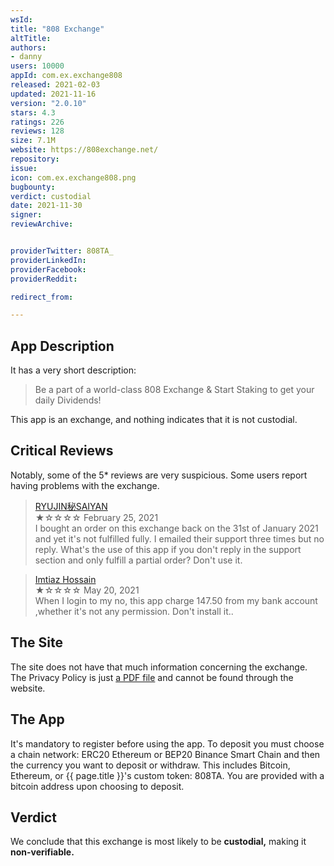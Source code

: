 ```yaml
---
wsId: 
title: "808 Exchange"
altTitle: 
authors:
- danny
users: 10000
appId: com.ex.exchange808
released: 2021-02-03
updated: 2021-11-16
version: "2.0.10"
stars: 4.3
ratings: 226
reviews: 128
size: 7.1M
website: https://808exchange.net/
repository: 
issue: 
icon: com.ex.exchange808.png
bugbounty: 
verdict: custodial
date: 2021-11-30
signer: 
reviewArchive:


providerTwitter: 808TA_
providerLinkedIn: 
providerFacebook: 
providerReddit: 

redirect_from:

---
```



## App Description

It has a very short description:

> Be a part of a world-class 808 Exchange
& Start Staking to get your daily Dividends!

This app is an exchange, and nothing indicates that it is not custodial.

## Critical Reviews

Notably, some of the 5* reviews are very suspicious. Some users report having problems with the exchange.

> [RYUJIN秘SAIYAN](https://play.google.com/store/apps/details?id=com.ex.exchange808&reviewId=gp%3AAOqpTOFQ4jONkg9Y56s-qQCNjqCfK3DU1QwkiPY7_jG7R_Ud0LnhHm2RYV46uMbDNSke5LHZ7zY_Gf-Kidu3CQ)<br>
  ★☆☆☆☆ February 25, 2021 <br>
       I bought an order on this exchange back on the 31st of January 2021 and yet it's not fulfilled fully. I emailed their support three times but no reply. What's the use of this app if you don't reply in the support section and only fulfill a partial order? Don't use it.

> [Imtiaz Hossain](https://play.google.com/store/apps/details?id=com.ex.exchange808&reviewId=gp%3AAOqpTOGy6PS330oth6jYze4CdpdYevzQvuptPiwe3vGfg3FQmlfG1PwRRMD-oKmFxKN37AdEsAWAgy25-f4RaA)<br>
  ★☆☆☆☆ May 20, 2021 <br>
       When I login to my no, this app charge 147.50 from my bank account ,whether it's not any permission. Don't install it..


## The Site

The site does not have that much information concerning the exchange. The Privacy Policy is just [a PDF file](https://808exchange.net/Privacy_Policy.pdf) and cannot be found through the website.

## The App

It's mandatory to register before using the app. To deposit you must choose a chain network: ERC20 Ethereum or BEP20 Binance Smart Chain and then the currency you want to deposit or withdraw. This includes Bitcoin, Ethereum, or {{ page.title }}'s custom token: 808TA. You are provided with a bitcoin address upon choosing to deposit.

## Verdict

We conclude that this exchange is most likely to be **custodial,** making it **non-verifiable.**